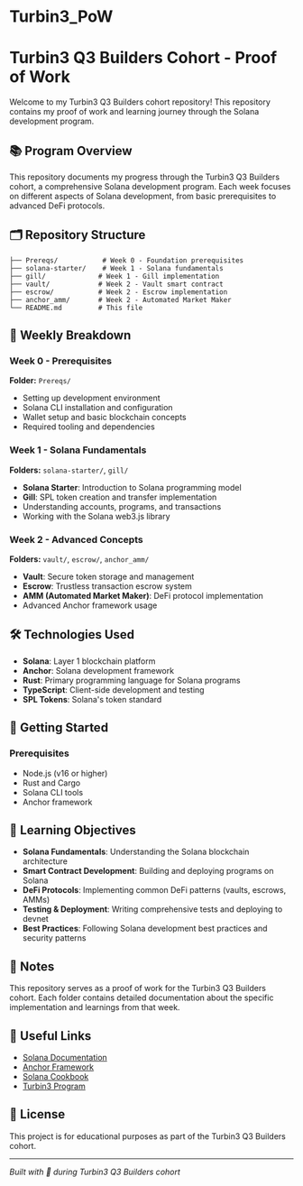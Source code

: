 # Turbin3_PoW
# Turbin3 Q3 Builders Cohort - Proof of Work

Welcome to my Turbin3 Q3 Builders cohort repository! This repository contains my proof of work and learning journey through the Solana development program.

## 📚 Program Overview

This repository documents my progress through the Turbin3 Q3 Builders cohort, a comprehensive Solana development program. Each week focuses on different aspects of Solana development, from basic prerequisites to advanced DeFi protocols.

## 🗂️ Repository Structure

```
├── Prereqs/           # Week 0 - Foundation prerequisites
├── solana-starter/    # Week 1 - Solana fundamentals
├── gill/             # Week 1 - Gill implementation
├── vault/            # Week 2 - Vault smart contract
├── escrow/           # Week 2 - Escrow implementation  
├── anchor_amm/       # Week 2 - Automated Market Maker
└── README.md         # This file
```

## 📅 Weekly Breakdown

### Week 0 - Prerequisites
**Folder:** `Prereqs/`
- Setting up development environment
- Solana CLI installation and configuration
- Wallet setup and basic blockchain concepts
- Required tooling and dependencies

### Week 1 - Solana Fundamentals
**Folders:** `solana-starter/`, `gill/`
- **Solana Starter**: Introduction to Solana programming model
- **Gill**: SPL token creation and transfer implementation
- Understanding accounts, programs, and transactions
- Working with the Solana web3.js library

### Week 2 - Advanced Concepts
**Folders:** `vault/`, `escrow/`, `anchor_amm/`
- **Vault**: Secure token storage and management
- **Escrow**: Trustless transaction escrow system
- **AMM (Automated Market Maker)**: DeFi protocol implementation
- Advanced Anchor framework usage

## 🛠️ Technologies Used

- **Solana**: Layer 1 blockchain platform
- **Anchor**: Solana development framework
- **Rust**: Primary programming language for Solana programs
- **TypeScript**: Client-side development and testing
- **SPL Tokens**: Solana's token standard

## 🚀 Getting Started

### Prerequisites
- Node.js (v16 or higher)
- Rust and Cargo
- Solana CLI tools
- Anchor framework

## 📖 Learning Objectives

- **Solana Fundamentals**: Understanding the Solana blockchain architecture
- **Smart Contract Development**: Building and deploying programs on Solana
- **DeFi Protocols**: Implementing common DeFi patterns (vaults, escrows, AMMs)
- **Testing & Deployment**: Writing comprehensive tests and deploying to devnet
- **Best Practices**: Following Solana development best practices and security patterns

## 📝 Notes

This repository serves as a proof of work for the Turbin3 Q3 Builders cohort. Each folder contains detailed documentation about the specific implementation and learnings from that week.

## 🔗 Useful Links

- [Solana Documentation](https://docs.solana.com/)
- [Anchor Framework](https://anchor-lang.com/)
- [Solana Cookbook](https://solanacookbook.com/)
- [Turbin3 Program](https://turbin3.org/)

## 📄 License

This project is for educational purposes as part of the Turbin3 Q3 Builders cohort.

---

*Built with 🚀 during Turbin3 Q3 Builders cohort*
